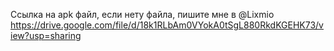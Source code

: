 Ссылка на apk файл, если нету файла, пишите мне в @Lixmio
https://drive.google.com/file/d/18k1RLbAm0VYokA0tSgL880RkdKGEHK73/view?usp=sharing

